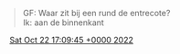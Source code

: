 > GF: Waar zit bij een rund de entrecote?  
> Ik: aan de binnenkant

<img src="../../media/tweet.ico" width="12" /> [Sat Oct 22 17:09:45 +0000 2022](https://twitter.com/DromerDenker/status/1583868220762906625)